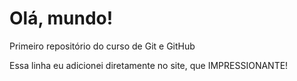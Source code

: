 # Olá, mundo!
 Primeiro repositório do curso de Git e GitHub
 
 Essa linha eu adicionei diretamente no site, que IMPRESSIONANTE!
